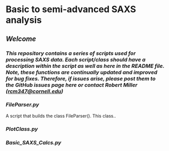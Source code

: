 # Basic to semi-advanced SAXS analysis #

## _Welcome_  ##
### _This repository contains a series of scripts used for processing SAXS data. Each script/class should have a description within the script as well as here in the README file. Note, these functions are continually updated and improved for bug fixes. Therefore, if issues arise, please post them to the GitHub issues page here or contact Robert Miller (rcm347@cornell.edu)_ ###

### _FileParser.py_ ###

A script that builds the class FileParser(). This class..

### _PlotClass.py_ ###

### _Basic_SAXS_Calcs.py_ ###
